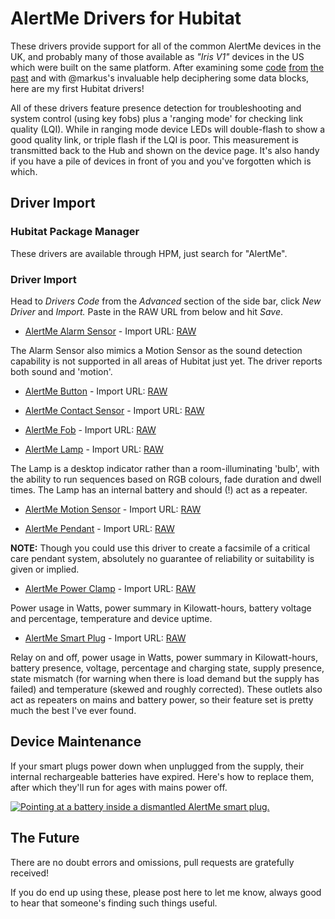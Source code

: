 # AlertMe Drivers for Hubitat

These drivers provide support for all of the common AlertMe devices in the UK, and probably many of those available as *"Iris V1"* devices in the US which were built on the same platform. After examining some [code](http://www.desert-home.com/search/label/Iris) [from](https://jeelabs.net/boards/6/topics/285?page=2) [the](https://forum.alertme.org.uk/viewtopic.php?f=4&t=97&start=20) [past](https://github.com/jamesleesaunders/PyAlertMe) and with @markus's invaluable help deciphering some data blocks, here are my first Hubitat drivers!

All of these drivers feature presence detection for troubleshooting and system control (using key fobs) plus a 'ranging mode' for checking link quality (LQI). While in ranging mode device LEDs will double-flash to show a good quality link, or triple flash if the LQI is poor. This measurement is transmitted back to the Hub and shown on the device page. It's also handy if you have a pile of devices in front of you and you've forgotten which is which.

## Driver Import

### Hubitat Package Manager

These drivers are available through HPM, just search for "AlertMe".

### Driver Import

Head to *Drivers Code* from the *Advanced* section of the side bar, click *New Driver* and *Import.* Paste in the RAW URL from below and hit *Save*.

- [AlertMe Alarm Sensor](https://github.com/birdslikewires/hubitat/blob/master/alertme/drivers/alertme_alarm.groovy) - Import URL: [RAW](https://raw.githubusercontent.com/birdslikewires/hubitat/master/alertme/drivers/alertme_alarm.groovy)

The Alarm Sensor also mimics a Motion Sensor as the sound detection capability is not supported in all areas of Hubitat just yet. The driver reports both sound and 'motion'.

- [AlertMe Button](https://github.com/birdslikewires/hubitat/blob/master/alertme/drivers/alertme_button.groovy) - Import URL: [RAW](https://raw.githubusercontent.com/birdslikewires/hubitat/master/alertme/drivers/alertme_button.groovy)

- [AlertMe Contact Sensor](https://github.com/birdslikewires/hubitat/blob/master/alertme/drivers/alertme_contact.groovy) - Import URL: [RAW](https://raw.githubusercontent.com/birdslikewires/hubitat/master/alertme/drivers/alertme_contact.groovy)

- [AlertMe Fob](https://github.com/birdslikewires/hubitat/blob/master/alertme/drivers/alertme_fob.groovy) - Import URL: [RAW](https://raw.githubusercontent.com/birdslikewires/hubitat/master/alertme/drivers/alertme_fob.groovy)

- [AlertMe Lamp](https://github.com/birdslikewires/hubitat/blob/master/alertme/drivers/alertme_lamp.groovy) - Import URL: [RAW](https://raw.githubusercontent.com/birdslikewires/hubitat/master/alertme/drivers/alertme_lamp.groovy)

The Lamp is a desktop indicator rather than a room-illuminating 'bulb', with the ability to run sequences based on RGB colours, fade duration and dwell times. The Lamp has an internal battery and should (!) act as a repeater.

- [AlertMe Motion Sensor](https://github.com/birdslikewires/hubitat/blob/master/alertme/drivers/alertme_motion.groovy) - Import URL: [RAW](https://raw.githubusercontent.com/birdslikewires/hubitat/master/alertme/drivers/alertme_motion.groovy)

- [AlertMe Pendant](https://github.com/birdslikewires/hubitat/blob/master/alertme/drivers/alertme_pendant.groovy) - Import URL: [RAW](https://raw.githubusercontent.com/birdslikewires/hubitat/master/alertme/drivers/alertme_pendant.groovy)

**NOTE:** Though you could use this driver to create a facsimile of a critical care pendant system, absolutely no guarantee of reliability or suitability is given or implied. 

- [AlertMe Power Clamp](https://github.com/birdslikewires/hubitat/blob/master/alertme/drivers/alertme_powerclamp.groovy) - Import URL: [RAW](https://raw.githubusercontent.com/birdslikewires/hubitat/master/alertme/drivers/alertme_powerclamp.groovy)

Power usage in Watts, power summary in Kilowatt-hours, battery voltage and percentage, temperature and device uptime.

- [AlertMe Smart Plug](https://github.com/birdslikewires/hubitat/blob/master/alertme/drivers/alertme_smartplug.groovy) - Import URL: [RAW](https://raw.githubusercontent.com/birdslikewires/hubitat/master/alertme/drivers/alertme_smartplug.groovy)

Relay on and off, power usage in Watts, power summary in Kilowatt-hours, battery presence, voltage, percentage and charging state, supply presence, state mismatch (for warning when there is load demand but the supply has failed) and temperature (skewed and roughly corrected). These outlets also act as repeaters on mains and battery power, so their feature set is pretty much the best I've ever found.

## Device Maintenance

If your smart plugs power down when unplugged from the supply, their internal rechargeable batteries have expired. Here's how to replace them, after which they'll run for ages with mains power off.

[![Pointing at a battery inside a dismantled AlertMe smart plug.](https://img.youtube.com/vi/t5y5-Hrukxc/0.jpg)](https://www.youtube.com/watch?v=t5y5-Hrukxc)

## The Future

There are no doubt errors and omissions, pull requests are gratefully received!

If you do end up using these, please post here to let me know, always good to hear that someone's finding such things useful.
